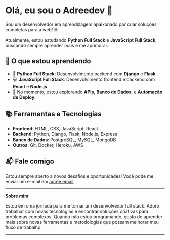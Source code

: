# Olá, eu sou o Adreedev 👋

Sou um desenvolvedor em aprendizagem apaixonado por criar soluções completas para a web! 🌐

Atualmente, estou estudando **Python Full Stack** e **JavaScript Full Stack**, buscando sempre aprender mais e me aprimorar.

## 🚀 O que estou aprendendo

- 🔭 **Python Full Stack**: Desenvolvimento backend com **Django** e **Flask**.
- 💻 **JavaScript Full Stack**: Desenvolvimento frontend e backend com **React** e **Node.js**.
- 🌱 No momento, estou explorando **APIs**, **Banco de Dados**, e **Automação de Deploy**.

## 📚 Ferramentas e Tecnologias

- **Frontend**: HTML, CSS, JavaScript, React
- **Backend**: Python, Django, Flask, Node.js, Express
- **Banco de Dados**: PostgreSQL, MySQL, MongoDB
- **Outros**: Git, Docker, Heroku, AWS

## 📬 Fale comigo

Estou sempre aberto a novos desafios e oportunidades! Você pode me enviar um e-mail em [adree email](adree.dev@gmail.com).

---

**Sobre mim**:

Estou em uma jornada para me tornar um desenvolvedor full stack. Adoro trabalhar com novas tecnologias e encontrar soluções criativas para problemas complexos. Quando não estou programando, gosto de aprender mais sobre novas ferramentas e metodologias que possam melhorar meu fluxo de trabalho.

---
